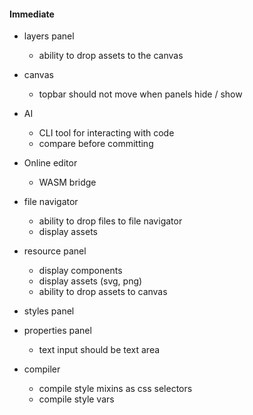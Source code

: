#### Immediate

- layers panel

  - ability to drop assets to the canvas

- canvas
  - topbar should not move when panels hide / show
- AI

  - CLI tool for interacting with code
  - compare before committing

- Online editor

  - WASM bridge

- file navigator

  - ability to drop files to file navigator
  - display assets

- resource panel

  - display components
  - display assets (svg, png)
  - ability to drop assets to canvas

- styles panel

- properties panel

  - text input should be text area

- compiler
  - compile style mixins as css selectors
  - compile style vars
